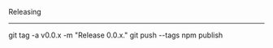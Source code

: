 Releasing

---------------------

git tag -a v0.0.x -m "Release 0.0.x."
git push --tags
npm publish
